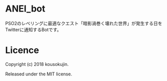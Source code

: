 # ANEI_bot
PSO2のレベリングに最適なクエスト「暗影渦巻く壊れた世界」が発生する日をTwitterに通知するBotです。

# Licence
Copyright (c) 2018 kousokujin.

Released under the MIT license.
